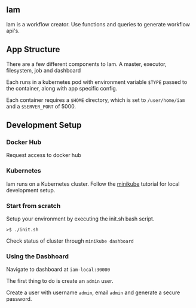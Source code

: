 ## Iam

Iam is a workflow creator. Use functions and queries to generate workflow api's.

## App Structure
There are a few different components to Iam. A master, executor, filesystem, job and dashboard

Each runs in a kubernetes pod with environment variable `$TYPE` passed to the container, along with app specific config.

Each container requires a `$HOME` directory, which is set to `/user/home/iam` and a `$SERVER_PORT` of 5000.


## Development Setup

### Docker Hub
Request access to docker hub

### Kubernetes
Iam runs on a Kubernetes cluster. Follow the [minikube](https://kubernetes.io/docs/tutorials/hello-minikube/) tutorial for local development setup.

### Start from scratch
Setup your environment by executing the init.sh bash script.

`>$ ./init.sh`

Check status of cluster through `minikube dashboard`


### Using the Dasbhoard
Navigate to dashboard at `iam-local:30000`

The first thing to do is create an `admin` user.

Create a user with username `admin`, email `admin` and generate a secure password.
